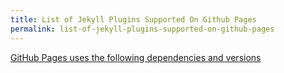 ```yaml
---
title: List of Jekyll Plugins Supported On Github Pages
permalink: list-of-jekyll-plugins-supported-on-github-pages
---
```


[GitHub Pages uses the following dependencies and versions](https://pages.github.com/versions/)